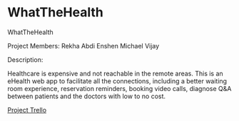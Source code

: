 # WhatTheHealth
WhatTheHealth

Project Members:
Rekha
Abdi
Enshen
Michael
Vijay

Description:

Healthcare is expensive and not reachable in the remote areas. This is an eHealth web app to facilitate all the connections, including a better waiting room experience, reservation reminders, booking video calls, diagnose Q&A between patients and the doctors with low to no cost.

[Project Trello](https://trello.com/b/bQ8levDx/project)

